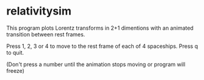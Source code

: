 # relativitysim

This program plots Lorentz transforms in 2+1 dimentions with an animated transition between rest frames.

Press 1, 2, 3 or 4 to move to the rest frame of each of 4 spaceships. Press q to quit.

(Don't press a number until the animation stops moving or program will freeze)


